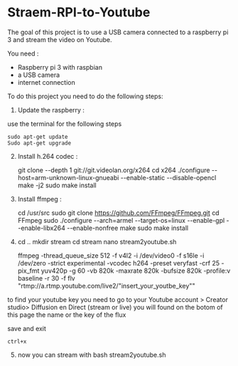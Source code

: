 # Straem-RPI-to-Youtube

The goal of this project is to use a USB camera connected to a raspberry pi 3 and stream the video on Youtube.

You need : 

- Raspberry pi 3 with raspbian
- a USB camera
- internet connection

To do this project you need to do the following steps: 

1. Update the raspberry : 

use the terminal for the following steps

	sudo apt-get update
	Sudo apt-get upgrade

2. Install h.264 codec :

	git clone --depth 1 git://git.videolan.org/x264
	cd x264
	./configure --host=arm-unknown-linux-gnueabi --enable-static --disable-opencl
	make -j2
	sudo make install

3. Install ffmpeg : 

	cd /usr/src
	sudo git clone https://github.com/FFmpeg/FFmpeg.git
	cd FFmpeg
	sudo ./configure --arch=armel --target-os=linux --enable-gpl --enable-libx264 --enable-nonfree
	make
	sudo make install

4. 
	cd ..
	mkdir stream
	cd stream
	nano stream2youtube.sh
   
	ffmpeg -thread_queue_size 512 -f v4l2 -i /dev/video0 -f s16le -i /dev/zero -strict experimental -vcodec h264 -preset veryfast -crf 25 -pix_fmt yuv420p -g 60 -vb 820k -maxrate 820k -bufsize 820k -profile:v baseline -r 30 -f flv "rtmp://a.rtmp.youtube.com/live2/"insert_your_youtbe_key""

to find your youtube key you need to go to your Youtube account > Creator studio> Diffusion en Direct (stream or live) you will found on the botom of this page the name or the key of the flux

save and exit 
	
	ctrl+x

5. now you can stream with bash stream2youtube.sh